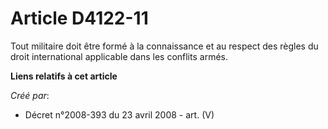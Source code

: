 # Article D4122-11

Tout militaire doit être formé à la connaissance et au respect des règles du droit international applicable dans les conflits
armés.

**Liens relatifs à cet article**

_Créé par_:

  - Décret n°2008-393 du 23 avril 2008 - art. (V)
